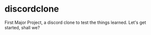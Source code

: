 # discordclone
First Major Project, a discord clone to test the things learned.
Let's get started, shall we?